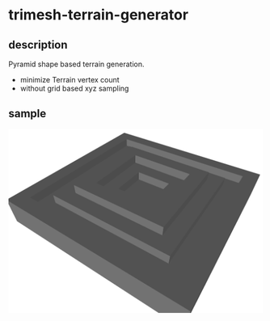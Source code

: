 # trimesh-terrain-generator

## description

Pyramid shape based terrain generation.

- minimize Terrain vertex count
- without grid based xyz sampling

## sample

![image](./assets/example.png)
